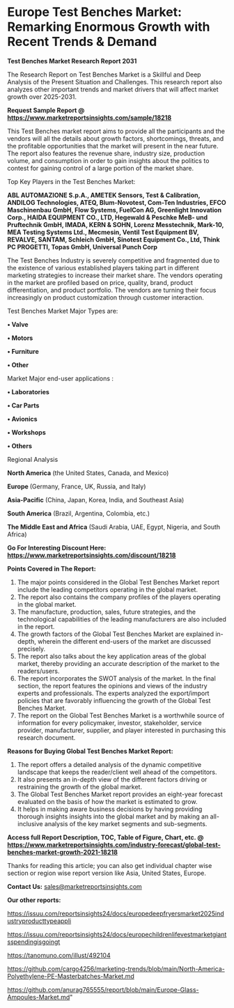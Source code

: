   # Europe Test Benches Market: Remarking Enormous Growth with Recent Trends & Demand

<strong>Test Benches Market Research Report 2031</strong>

The Research Report on Test Benches Market is a Skillful and Deep Analysis of the Present Situation and Challenges. This research report also analyzes other important trends and market drivers that will affect market growth over 2025-2031.

<strong>Request Sample Report @ <a href=https://www.marketreportsinsights.com/sample/18218>https://www.marketreportsinsights.com/sample/18218</a></strong>

This Test Benches market report aims to provide all the participants and the vendors will all the details about growth factors, shortcomings, threats, and the profitable opportunities that the market will present in the near future. The report also features the revenue share, industry size, production volume, and consumption in order to gain insights about the politics to contest for gaining control of a large portion of the market share.

Top Key Players in the Test Benches Market:

<strong>ABL AUTOMAZIONE S.p.A., AMETEK Sensors, Test & Calibration, ANDILOG Technologies, ATEQ, Blum-Novotest, Com-Ten Industries, EFCO Maschinenbau GmbH, Flow Systems, FuelCon AG, Greenlight Innovation Corp., HAIDA EQUIPMENT CO., LTD, Hegewald & Peschke MeB- und Pruftechnik GmbH, IMADA, KERN & SOHN, Lorenz Messtechnik, Mark-10, MEA Testing Systems Ltd., Mecmesin, Ventil Test Equipment BV, REVALVE, SANTAM, Schleich GmbH, Sinotest Equipment Co., Ltd, Think PC PROGETTI, Topas GmbH, Universal Punch Corp</strong>

The Test Benches Industry is severely competitive and fragmented due to the existence of various established players taking part in different marketing strategies to increase their market share. The vendors operating in the market are profiled based on price, quality, brand, product differentiation, and product portfolio. The vendors are turning their focus increasingly on product customization through customer interaction.

Test Benches Market Major Types are:

<strong>• Valve

• Motors

• Furniture

• Other</strong>

Market Major end-user applications :

<strong>• Laboratories

• Car Parts

• Avionics

• Workshops

• Others</strong>

Regional Analysis

</u><strong><b>North America</b></strong> (the United States, Canada, and Mexico)

<strong><b>Europe </b></strong>(Germany, France, UK, Russia, and Italy)

<strong><b>Asia-Pacific</b></strong> (China, Japan, Korea, India, and Southeast Asia)

<strong><b>South America</b></strong> (Brazil, Argentina, Colombia, etc.)

<strong><b>The Middle East and Africa</b></strong> (Saudi Arabia, UAE, Egypt, Nigeria, and South Africa)

<strong>Go For Interesting Discount Here: <a href=https://www.marketreportsinsights.com/discount/18218>https://www.marketreportsinsights.com/discount/18218</a></strong>

<strong>Points Covered in The Report:</strong>
<ol>
  <li>The major points considered in the Global Test Benches Market report include the leading competitors operating in the global market.</li>
  <li>The report also contains the company profiles of the players operating in the global market.</li>
  <li>The manufacture, production, sales, future strategies, and the technological capabilities of the leading manufacturers are also included in the report.</li>
  <li>The growth factors of the Global Test Benches Market are explained in-depth, wherein the different end-users of the market are discussed precisely.</li>
  <li>The report also talks about the key application areas of the global market, thereby providing an accurate description of the market to the readers/users.</li>
  <li>The report incorporates the SWOT analysis of the market. In the final section, the report features the opinions and views of the industry experts and professionals. The experts analyzed the export/import policies that are favorably influencing the growth of the Global Test Benches Market.</li>
  <li>The report on the Global Test Benches Market is a worthwhile source of information for every policymaker, investor, stakeholder, service provider, manufacturer, supplier, and player interested in purchasing this research document.</li>
</ol>
<strong>Reasons for Buying Global Test Benches Market Report:</strong>

<ol>
  <li>The report offers a detailed analysis of the dynamic competitive landscape that keeps the reader/client well ahead of the competitors.</li>
  <li>It also presents an in-depth view of the different factors driving or restraining the growth of the global market.</li>
  <li>The Global Test Benches Market report provides an eight-year forecast evaluated on the basis of how the market is estimated to grow.</li>
  <li>It helps in making aware business decisions by having providing thorough insights insights into the global market and by making an all-inclusive analysis of the key market segments and sub-segments.</li>
</ol>
<strong>Access full Report Description, TOC, Table of Figure, Chart, etc. @ <a href=https://www.marketreportsinsights.com/industry-forecast/global-test-benches-market-growth-2021-18218>https://www.marketreportsinsights.com/industry-forecast/global-test-benches-market-growth-2021-18218</a></strong>


Thanks for reading this article; you can also get individual chapter wise section or region wise report version like Asia, United States, Europe.

<strong>Contact Us:</strong>
sales@marketreportsinsights.com

<strong>Our other reports:</strong>

<a href=https://issuu.com/reportsinsights24/docs/europedeepfryersmarket2025industryproducttypeappli>https://issuu.com/reportsinsights24/docs/europedeepfryersmarket2025industryproducttypeappli</a>

<a href=https://issuu.com/reportsinsights24/docs/europechildrenlifevestmarketgiantsspendingisgoingt>https://issuu.com/reportsinsights24/docs/europechildrenlifevestmarketgiantsspendingisgoingt</a>

<a href=https://tanomuno.com/illust/492104>https://tanomuno.com/illust/492104</a>

<a href=https://github.com/cargo4256/marketing-trends/blob/main/North-America-Polyethylene-PE-Masterbatches-Market.md>https://github.com/cargo4256/marketing-trends/blob/main/North-America-Polyethylene-PE-Masterbatches-Market.md</a>

<a href=https://github.com/anurag765555/report/blob/main/Europe-Glass-Ampoules-Market.md>https://github.com/anurag765555/report/blob/main/Europe-Glass-Ampoules-Market.md</a>"
